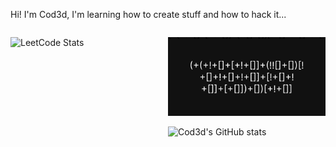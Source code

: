 Hi! I'm Cod3d, I'm learning how to create stuff and how to hack it...

<div style="display:flex">

<div style="width:100%">

![LeetCode Stats](https://leetcard.jacoblin.cool/cod3ddot?theme=dark&font=Fira%20Code&ext=activity)

</div>

<div style="width:100%">
  
![Svg](/assets/code.svg)

![Cod3d's GitHub stats](https://github-readme-stats.vercel.app/api?username=cod3ddot)

</div>

</div>
